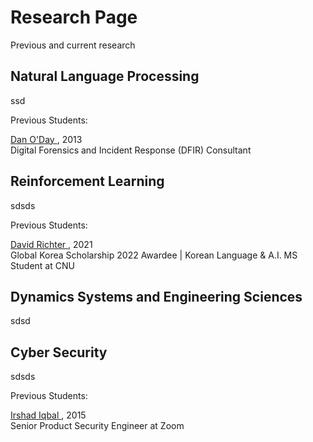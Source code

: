 # Research Page

Previous and current research 

## Natural Language Processing

ssd

Previous Students: 

<a href="https://www.linkedin.com/in/danieloday/"> Dan O'Day  </a>, 2013 </br>
Digital Forensics and Incident Response (DFIR) Consultant  </br>

	
## Reinforcement Learning

sdsds

Previous Students: 

  <a href="https://www.linkedin.com/in/david-richter-0b4312200/"> David Richter   </a>, 2021 </br>
 Global Korea Scholarship 2022 Awardee | Korean Language & A.I. MS Student at CNU </br>

  

## Dynamics Systems and Engineering Sciences

sdsd

## Cyber Security

sdsds

Previous Students: 

  <a href="https://www.linkedin.com/in/miirshad/"> Irshad Iqbal   </a>, 2015 </br>
  Senior Product Security Engineer at Zoom </br>



